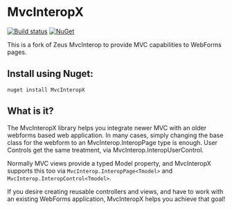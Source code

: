 # MvcInteropX

[![Build status](https://img.shields.io/appveyor/ci/EricNewton/MvcInterop.svg)](https://ci.appveyor.com/project/EricNewton/mvcinterop)
[![NuGet](https://img.shields.io/nuget/v/MvcInteropX.svg)](https://www.nuget.org/packages/MvcInteropX)

This is a fork of Zeus MvcInterop to provide MVC capabilities to WebForms pages.

## Install using Nuget:
```
nuget install MvcInteropX
```

## What is it?

The MvcInteropX library helps you integrate newer MVC with an older webforms based web application.  In many cases, simply changing the base class for the webform to an MvcInterop.InteropPage type is enough.  User Controls get the same treatment, via MvcInterop.InteropUserControl.

Normally MVC views provide a typed Model property, and MvcInteropX supports this too via ```MvcInterop.InteropPage<Tmodel>``` and ```MvcInterop.InteropControl<Tmodel>```.

If you desire creating reusable controllers and views, and have to work with an existing WebForms application, MvcInteropX helps you achieve that goal!
